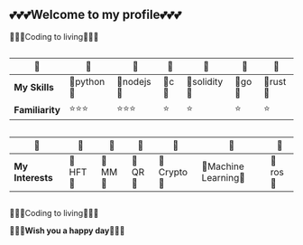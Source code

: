 
##

## :two_hearts::two_hearts::two_hearts:**Welcome to my profile**:two_hearts::two_hearts::two_hearts:

:money_with_wings::money_with_wings::money_with_wings:Coding to living:money_with_wings::money_with_wings::money_with_wings:
##
| :prince:| :prince: |:prince: |:prince: |:prince: |:prince: |:prince: |
| ------ | ------ |------ |------ |------ |------ |------ |
|**My Skills**|:blossom:python:blossom:|:blossom:nodejs:blossom:|:blossom:c:blossom:|:blossom:solidity:blossom:|:blossom:go:blossom:|:blossom:rust:blossom:|
|**Familiarity**|:star::star::star:|:star::star::star:|:star:|:star:|:star:|:star:|

##

| :prince:| :prince: |:prince: |:prince: |:prince: |:prince: |:prince: |
| ------ | ------ |------ |------ |------ |------ |------ |
|**My Interests**|:tulip:HFT:tulip:|:tulip:MM:tulip:|:tulip:QR:tulip:|:tulip:Crypto:tulip:|:tulip:Machine Learning:tulip:|:tulip:ros:tulip:|
##
:money_with_wings::money_with_wings::money_with_wings:Coding to living:money_with_wings::money_with_wings::money_with_wings:

:revolving_hearts::revolving_hearts::revolving_hearts:**Wish you a happy day**:revolving_hearts::revolving_hearts::revolving_hearts:
##
